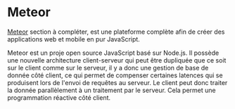 # Meteor

[Meteor](https://www.meteor.com/) section à compléter, est une plateforme complète afin de créer des applications web et mobile en pur JavaScript.

Meteor est un proje open source JavaScript basé sur Node.js. Il possède une nouvelle architecture client-serveur qui peut être dupliquée que ce soit sur le client comme sur le serveur, il y a donc une gestion de base de donnée côté client, ce qui permet de compenser certaines latences qui se produisent lors de l'envoi de requêtes au serveur. Le client peut donc traiter la donnée parallèlement à un traitement par le serveur. Cela permet une programmation réactive côté client.